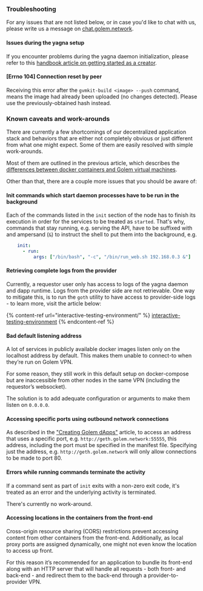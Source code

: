 ### Troubleshooting

For any issues that are not listed below, or in case you'd like to chat with us, please write us a message on [chat.golem.network](https://chat.golem.network).

#### Issues during the yagna setup

If you encounter problems during the yagna daemon initialization, please refer to this
[handbook article on getting started as a creator](https://handbook.golem.network/requestor-tutorials/flash-tutorial-of-requestor-development).

#### \[Errno 104] Connection reset by peer

Receiving this error after the `gvmkit-build <image> --push` command, means the image had already been
uploaded (no changes detected). Please use the previously-obtained hash instead.

### Known caveats and work-arounds

There are currently a few shortcomings of our decentralized application stack and behaviors 
that are either not completely obvious or just different from what one might expect.
Some of them are easily resolved with simple work-arounds.

Most of them are outlined in the previous article, which describes the [differences between docker containers and Golem virtual machines](docker-containers-vs-golem-vms.md).

Other than that, there are a couple more issues that you should be aware of:

#### Init commands which start daemon processes have to be run in the background

Each of the commands listed in the `init` section of the node has to finish its execution in order for the services to be treated as `started`.
That's why, commands that stay running, e.g. serving the API, have to be suffixed with and ampersand (`&`) to instruct the shell to put them into the background, e.g.

```yaml
    init:
      - run:
          args: ["/bin/bash", "-c", "/bin/run_web.sh 192.168.0.3 &"]
```

#### Retrieving complete logs from the provider

Currently, a requestor user only has access to logs of the yagna daemon and dapp runtime. 
Logs from the provider side are not retrievable. 
One way to mitigate this, is to run the `goth` utility to have access to provider-side logs - to learn more, visit the article below:

{% content-ref url="interactive-testing-environment/" %}
[interactive-testing-environment](interactive-testing-environment/)
{% endcontent-ref %}


#### Bad default listening address

A lot of services in publicly available docker images listen only on the localhost address by default. This makes them unable to connect-to when they’re run on Golem VPN.

For some reason, they still work in this default setup on docker-compose but are inaccessible from other nodes in the same VPN (including the requestor’s websocket).

The solution is to add adequate configuration or arguments to make them listen on `0.0.0.0`.

#### Accessing specific ports using outbound network connections

As described in the ["Creating Golem dApps"](creating-golem-dapps.md) article, to access an address that uses a specific port, e.g.
`http://geth.golem.network:55555`, this address, including the port must be specified in the manifest file. Specifying just the address, e.g. 
`http://geth.golem.network` will only allow connections to be made to port 80.

#### Errors while running commands terminate the activity

If a command sent as part of `init` exits with a non-zero exit code,
it's treated as an error and the underlying activity is terminated.

There's currently no work-around.

#### Accessing locations in the containers from the front-end

Cross-origin resource sharing (CORS) restrictions prevent accessing content from other 
containers from the front-end. Additionally, as local proxy ports are assigned dynamically,
one might not even know the location to access up front.

For this reason it’s recommended for an application to bundle its front-end along with an 
HTTP server that will handle all requests - both front- and back-end - 
and redirect them to the back-end through a provider-to-provider VPN.

